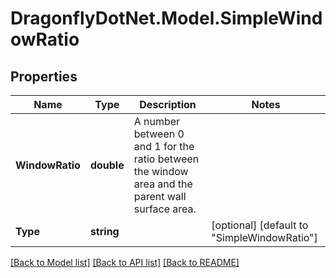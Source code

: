 
# DragonflyDotNet.Model.SimpleWindowRatio

## Properties

Name | Type | Description | Notes
------------ | ------------- | ------------- | -------------
**WindowRatio** | **double** | A number between 0 and 1 for the ratio between the window area and the parent wall surface area. | 
**Type** | **string** |  | [optional] [default to "SimpleWindowRatio"]

[[Back to Model list]](../README.md#documentation-for-models)
[[Back to API list]](../README.md#documentation-for-api-endpoints)
[[Back to README]](../README.md)

